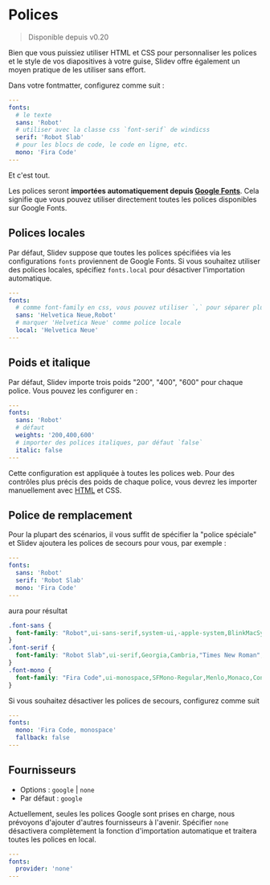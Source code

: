 # Polices

> Disponible depuis v0.20

Bien que vous puissiez utiliser HTML et CSS pour personnaliser les polices et le style de vos diapositives à votre guise, Slidev offre également un moyen pratique de les utiliser sans effort.

Dans votre fontmatter, configurez comme suit :

```yaml
---
fonts:
  # le texte
  sans: 'Robot'
  # utiliser avec la classe css `font-serif` de windicss
  serif: 'Robot Slab'
  # pour les blocs de code, le code en ligne, etc.
  mono: 'Fira Code'
---
```

Et c'est tout.

Les polices seront **importées automatiquement depuis [Google Fonts](https://fonts.google.com/)**. Cela signifie que vous pouvez utiliser directement toutes les polices disponibles sur Google Fonts.

## Polices locales

Par défaut, Slidev suppose que toutes les polices spécifiées via les configurations `fonts` proviennent de Google Fonts. Si vous souhaitez utiliser des polices locales, spécifiez `fonts.local` pour désactiver l'importation automatique. 

```yaml
---
fonts:
  # comme font-family en css, vous pouvez utiliser `,` pour séparer plusieurs polices de secours
  sans: 'Helvetica Neue,Robot'
  # marquer 'Helvetica Neue' comme police locale
  local: 'Helvetica Neue'
---
```

## Poids et italique

Par défaut, Slidev importe trois poids "200", "400", "600" pour chaque police. Vous pouvez les configurer en :

```yaml
---
fonts:
  sans: 'Robot'
  # défaut
  weights: '200,400,600'
  # importer des polices italiques, par défaut `false`
  italic: false
---
```

Cette configuration est appliquée à toutes les polices web. Pour des contrôles plus précis des poids de chaque police, vous devrez les importer manuellement avec [HTML](/custom/directory-structure.html#index-html) et CSS.

## Police de remplacement

Pour la plupart des scénarios, il vous suffit de spécifier la "police spéciale" et Slidev ajoutera les polices de secours pour vous, par exemple :

```yaml
---
fonts:
  sans: 'Robot'
  serif: 'Robot Slab'
  mono: 'Fira Code'
---
```

aura pour résultat

```css
.font-sans {
  font-family: "Robot",ui-sans-serif,system-ui,-apple-system,BlinkMacSystemFont,"Segoe UI",Roboto,"Helvetica Neue",Arial,"Noto Sans",sans-serif,"Apple Color Emoji","Segoe UI Emoji","Segoe UI Symbol","Noto Color Emoji";
}
.font-serif {
  font-family: "Robot Slab",ui-serif,Georgia,Cambria,"Times New Roman",Times,serif;
}
.font-mono {
  font-family: "Fira Code",ui-monospace,SFMono-Regular,Menlo,Monaco,Consolas,"Liberation Mono","Courier New",monospace;
}
```

Si vous souhaitez désactiver les polices de secours, configurez comme suit

```yaml
---
fonts:
  mono: 'Fira Code, monospace'
  fallback: false
---
```

## Fournisseurs

- Options : `google` | `none`
- Par défaut : `google`

Actuellement, seules les polices Google sont prises en charge, nous prévoyons d'ajouter d'autres fournisseurs à l'avenir. Spécifier `none` désactivera complètement la fonction d'importation automatique et traitera toutes les polices en local.

```yaml
---
fonts:
  provider: 'none'
---
```


